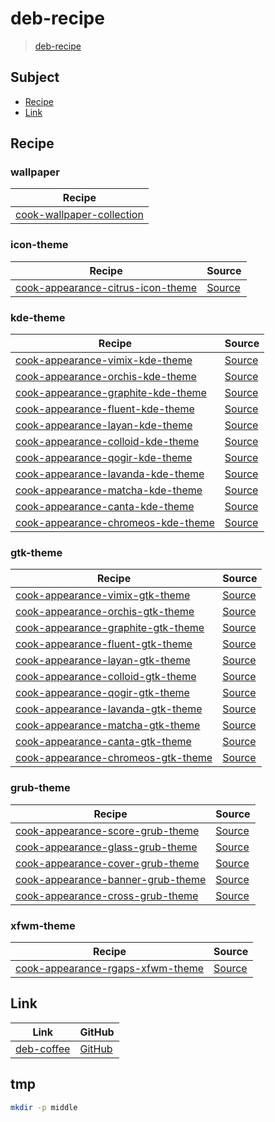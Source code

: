 

# deb-recipe

> [deb-recipe](https://samwhelp.github.io/deb-recipe/)




## Subject

* [Recipe](#recipe)
* [Link](#link)




## Recipe


### wallpaper

| Recipe |
| ------ |
| [cook-wallpaper-collection](https://github.com/samwhelp/deb-recipe/tree/main/recipe/cook-wallpaper-collection/cook-wallpaper-collection) |


### icon-theme

| Recipe | Source |
| ------ | ------ |
| [cook-appearance-citrus-icon-theme](https://github.com/samwhelp/deb-recipe/tree/main/recipe/cook-appearance-citrus-icon-theme/cook-appearance-citrus-icon-theme) | [Source](https://github.com/yeyushengfan258/Citrus-icon-theme) |


### kde-theme

| Recipe | Source |
| ------ | ------ |
| [cook-appearance-vimix-kde-theme](https://github.com/samwhelp/deb-recipe/tree/main/recipe/cook-appearance-vimix-kde-theme/cook-appearance-vimix-kde-theme) | [Source](https://github.com/vinceliuice/Vimix-kde) |
| [cook-appearance-orchis-kde-theme](https://github.com/samwhelp/deb-recipe/tree/main/recipe/cook-appearance-orchis-kde-theme/cook-appearance-orchis-kde-theme) | [Source](https://github.com/vinceliuice/Orchis-kde) |
| [cook-appearance-graphite-kde-theme](https://github.com/samwhelp/deb-recipe/tree/main/recipe/cook-appearance-graphite-kde-theme/cook-appearance-graphite-kde-theme) | [Source](https://github.com/vinceliuice/Graphite-kde-theme) |
| [cook-appearance-fluent-kde-theme](https://github.com/samwhelp/deb-recipe/tree/main/recipe/cook-appearance-fluent-kde-theme/cook-appearance-fluent-kde-theme) | [Source](https://github.com/vinceliuice/Fluent-kde) |
| [cook-appearance-layan-kde-theme](https://github.com/samwhelp/deb-recipe/tree/main/recipe/cook-appearance-layan-kde-theme/cook-appearance-layan-kde-theme) | [Source](https://github.com/vinceliuice/Layan-kde) |
| [cook-appearance-colloid-kde-theme](https://github.com/samwhelp/deb-recipe/tree/main/recipe/cook-appearance-colloid-kde-theme/cook-appearance-colloid-kde-theme) | [Source](https://github.com/vinceliuice/Colloid-kde) |
| [cook-appearance-qogir-kde-theme](https://github.com/samwhelp/deb-recipe/tree/main/recipe/cook-appearance-qogir-kde-theme/cook-appearance-qogir-kde-theme) | [Source](https://github.com/vinceliuice/Qogir-kde) |
| [cook-appearance-lavanda-kde-theme](https://github.com/samwhelp/deb-recipe/tree/main/recipe/cook-appearance-lavanda-kde-theme/cook-appearance-lavanda-kde-theme) | [Source](https://github.com/vinceliuice/Lavanda-kde) |
| [cook-appearance-matcha-kde-theme](https://github.com/samwhelp/deb-recipe/tree/main/recipe/cook-appearance-matcha-kde-theme/cook-appearance-matcha-kde-theme) | [Source](https://github.com/vinceliuice/Matcha-kde) |
| [cook-appearance-canta-kde-theme](https://github.com/samwhelp/deb-recipe/tree/main/recipe/cook-appearance-canta-kde-theme/cook-appearance-canta-kde-theme) | [Source](https://github.com/vinceliuice/Canta-kde) |
| [cook-appearance-chromeos-kde-theme](https://github.com/samwhelp/deb-recipe/tree/main/recipe/cook-appearance-chromeos-kde-theme/cook-appearance-chromeos-kde-theme) | [Source](https://github.com/vinceliuice/ChromeOS-kde) |


### gtk-theme

| Recipe | Source |
| ------ | ------ |
| [cook-appearance-vimix-gtk-theme](https://github.com/samwhelp/deb-recipe/tree/main/recipe/cook-appearance-vimix-gtk-theme/cook-appearance-vimix-gtk-theme) | [Source](https://github.com/vinceliuice/Vimix-gtk-themes) |
| [cook-appearance-orchis-gtk-theme](https://github.com/samwhelp/deb-recipe/tree/main/recipe/cook-appearance-orchis-gtk-theme/cook-appearance-orchis-gtk-theme) | [Source](https://github.com/vinceliuice/Orchis-theme) |
| [cook-appearance-graphite-gtk-theme](https://github.com/samwhelp/deb-recipe/tree/main/recipe/cook-appearance-graphite-gtk-theme/cook-appearance-graphite-gtk-theme) | [Source](https://github.com/vinceliuice/Graphite-gtk-theme) |
| [cook-appearance-fluent-gtk-theme](https://github.com/samwhelp/deb-recipe/tree/main/recipe/cook-appearance-fluent-gtk-theme/cook-appearance-fluent-gtk-theme) | [Source](https://github.com/vinceliuice/Fluent-gtk-theme) |
| [cook-appearance-layan-gtk-theme](https://github.com/samwhelp/deb-recipe/tree/main/recipe/cook-appearance-layan-gtk-theme/cook-appearance-layan-gtk-theme) | [Source](https://github.com/vinceliuice/Layan-gtk-theme) |
| [cook-appearance-colloid-gtk-theme](https://github.com/samwhelp/deb-recipe/tree/main/recipe/cook-appearance-colloid-gtk-theme/cook-appearance-colloid-gtk-theme) | [Source](https://github.com/vinceliuice/Colloid-gtk-theme) |
| [cook-appearance-qogir-gtk-theme](https://github.com/samwhelp/deb-recipe/tree/main/recipe/cook-appearance-qogir-gtk-theme/cook-appearance-qogir-gtk-theme) | [Source](https://github.com/vinceliuice/Qogir-theme) |
| [cook-appearance-lavanda-gtk-theme](https://github.com/samwhelp/deb-recipe/tree/main/recipe/cook-appearance-lavanda-gtk-theme/cook-appearance-lavanda-gtk-theme) | [Source](https://github.com/vinceliuice/Lavanda-gtk-theme) |
| [cook-appearance-matcha-gtk-theme](https://github.com/samwhelp/deb-recipe/tree/main/recipe/cook-appearance-matcha-gtk-theme/cook-appearance-matcha-gtk-theme) | [Source](https://github.com/vinceliuice/Matcha-gtk-theme) |
| [cook-appearance-canta-gtk-theme](https://github.com/samwhelp/deb-recipe/tree/main/recipe/cook-appearance-canta-gtk-theme/cook-appearance-canta-gtk-theme) | [Source](https://github.com/vinceliuice/Canta-theme) |
| [cook-appearance-chromeos-gtk-theme](https://github.com/samwhelp/deb-recipe/tree/main/recipe/cook-appearance-chromeos-gtk-theme/cook-appearance-chromeos-gtk-theme) | [Source](https://github.com/vinceliuice/ChromeOS-theme) |


### grub-theme

| Recipe | Source |
| ------ | ------ |
| [cook-appearance-score-grub-theme](https://github.com/samwhelp/deb-recipe/tree/main/recipe/cook-appearance-score-grub-theme/cook-appearance-score-grub-theme) | [Source](https://github.com/samwhelp/grub-theme-score-remix) |
| [cook-appearance-glass-grub-theme](https://github.com/samwhelp/deb-recipe/tree/main/recipe/cook-appearance-glass-grub-theme/cook-appearance-glass-grub-theme) | [Source](https://github.com/samwhelp/grub-theme-glass-remix) |
| [cook-appearance-cover-grub-theme](https://github.com/samwhelp/deb-recipe/tree/main/recipe/cook-appearance-cover-grub-theme/cook-appearance-cover-grub-theme) | [Source](https://github.com/samwhelp/grub-theme-cover-remix) |
| [cook-appearance-banner-grub-theme](https://github.com/samwhelp/deb-recipe/tree/main/recipe/cook-appearance-banner-grub-theme/cook-appearance-banner-grub-theme) | [Source](https://github.com/samwhelp/grub-theme-banner-remix) |
| [cook-appearance-cross-grub-theme](https://github.com/samwhelp/deb-recipe/tree/main/recipe/cook-appearance-cross-grub-theme/cook-appearance-cross-grub-theme) | [Source](https://github.com/samwhelp/grub-theme-cross-remix) |


### xfwm-theme

| Recipe | Source |
| ------ | ------ |
| [cook-appearance-rgaps-xfwm-theme](https://github.com/samwhelp/deb-recipe/tree/main/recipe/cook-appearance-rgaps-xfwm-theme/cook-appearance-rgaps-xfwm-theme) | [Source](https://github.com/samwhelp/rgaps-theme-collection) |




## Link

| Link | GitHub |
| ---- | ------ |
| [deb-coffee](https://samwhelp.github.io/deb-coffee/) | [GitHub](https://github.com/samwhelp/deb-coffee) |




## tmp

``` sh
mkdir -p middle
```
